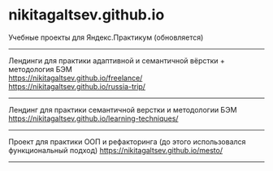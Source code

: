 # nikitagaltsev.github.io
Учебные проекты для Яндекс.Практикум (обновляется)
***
Лендинги для практики адаптивной и семантичной вёрстки + методология БЭМ  
https://nikitagaltsev.github.io/freelance/
https://nikitagaltsev.github.io/russia-trip/
***
Лендинг для практики семантичной верстки и методологии БЭМ 
https://nikitagaltsev.github.io/learning-techniques/
***
Проект для практики ООП и рефакторинга (до этого использовался функциональный подход) 
https://nikitagaltsev.github.io/mesto/
***

